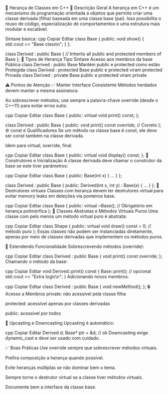 🧬 Herança de Classes em C++
📘 Descrição Geral
A herança em C++ é um mecanismo da programação orientada a objetos que permite criar uma classe derivada (filha) baseada em uma classe base (pai). Isso possibilita o reuso de código, especialização de comportamentos e uma estrutura mais modular e escalável.

Sintaxe básica:
cpp
Copiar
Editar
class Base {
public:
void show() {
std::cout << "Base class\n";
}
};

class Derived : public Base {
// Inherits all public and protected members of Base
};
🧩 Tipos de Herança
Tipo	Sintaxe	Acesso aos membros da base
Pública	class Derived : public Base	Mantém public e protected como estão
Protegida	class Derived : protected Base	public e protected viram protected
Privada	class Derived : private Base	public e protected viram private

⚠️ Pontos de Atenção
✅ Manter Interface Consistente
Métodos herdados devem manter a mesma assinatura.

Ao sobrescrever métodos, use sempre a palavra-chave override (desde o C++11) para evitar erros sutis:

cpp
Copiar
Editar
class Base {
public:
virtual void print() const;
};

class Derived : public Base {
public:
void print() const override; // Correto
};
⚙️ const e Qualificadores
Se um método na classe base é const, ele deve ser const também na classe derivada.

Idem para virtual, override, final.

cpp
Copiar
Editar
class Base {
public:
virtual void display() const;
};
🔄 Construtores e Inicialização
A classe derivada deve chamar o construtor da base se este tiver parâmetros:

cpp
Copiar
Editar
class Base {
public:
Base(int x) { ... }
};

class Derived : public Base {
public:
Derived(int x, int y) : Base(x) { ... }
};
🧼 Destrutores virtuais
Classes com herança devem ter destrutores virtual para evitar memory leaks em deleções via ponteiros base.

cpp
Copiar
Editar
class Base {
public:
virtual ~Base(); // Obrigatório em herança polimórfica
};
🧠 Classes Abstratas e Métodos Virtuais Puros
Uma classe com pelo menos um método virtual puro é abstrata:

cpp
Copiar
Editar
class Shape {
public:
virtual void draw() const = 0; // método puro
};
Essas classes não podem ser instanciadas diretamente, apenas por meio de classes derivadas que implementem os métodos puros.

🔁 Estendendo Funcionalidade
Sobrescrevendo métodos (override):

cpp
Copiar
Editar
class Derived : public Base {
void print() const override;
};
Chamando o método da base:

cpp
Copiar
Editar
void Derived::print() const {
Base::print(); // opcional
std::cout << "Extra logic\n";
}
Adicionando novos membros:

cpp
Copiar
Editar
class Derived : public Base {
void newMethod();
};
🔒 Acesso a Membros
private: não acessível pela classe filha

protected: acessível apenas por classes derivadas

public: acessível por todos

🧪 Upcasting e Downcasting
Upcasting é automático:

cpp
Copiar
Editar
Derived d;
Base* ptr = &d; // ok
Downcasting exige dynamic_cast e deve ser usado com cuidado.

✅ Boas Práticas
Use override sempre que sobrescrever métodos virtuais.

Prefira composição a herança quando possível.

Evite heranças múltiplas se não dominar bem o tema.

Sempre torne o destrutor virtual se a classe tiver métodos virtuais.

Documente bem a interface da classe base.

